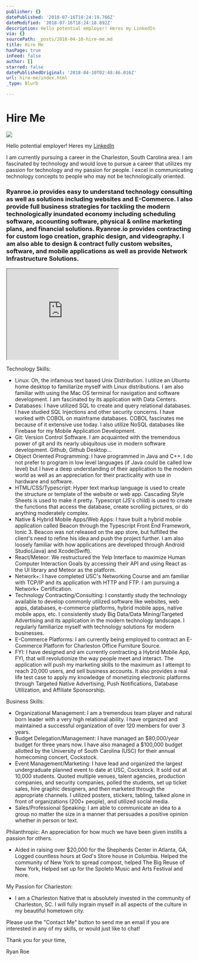 ```yaml
---
publisher: {}
datePublished: '2018-07-16T18:24:19.766Z'
dateModified: '2018-07-16T18:24:18.892Z'
description: Hello potential employer! Heres my LinkedIn
via: {}
sourcePath: _posts/2018-04-10-hire-me.md
title: Hire Me
hasPage: true
inFeed: false
author: []
starred: false
datePublishedOriginal: '2018-04-10T02:48:46.016Z'
url: hire-me/index.html
_type: Blurb

---
```

# Hire Me
![](https://the-grid-user-content.s3-us-west-2.amazonaws.com/fd4eb42d-743e-422f-a089-2c23e99a60c8.png)

Hello potential employer! Heres my [LinkedIn][0]

I am currently pursuing a career in the Charleston, South Carolina area. I am fascinated by technology and would love to pursue a career that utilizes my passion for technology and my passion for people. I excel in communicating technology concepts to people who may not be technologically oriented.

### Ryanroe.io provides easy to understand technology consulting as well as solutions including websites and E-Commerce. I also provide full business strategies for tackling the modern technologically inundated economy including scheduling software, accounting software, physical & online marketing plans, and financial solutions. Ryanroe.io provides contracting for custom logo creation, graphic design, and videography. I am also able to design & contract fully custom websites, software, and mobile applications as well as provide Network Infrastructure Solutions.

<iframe src="https://the-grid.github.io/ed-userhtml/?g=eJyzSVTIKEpNs1XKTczMKcm3KqpMzCvKTzU1tXRIBwnpJefnKtkFp-alKOSmKiTmKaSCRW30E-0AZ4kUBw" height="244" style=""></iframe>

Technology Skills:

* Linux: Oh, the infamous text based Unix Distribution. I utilize an Ubuntu home desktop to familiarize myself with Linux distributions. I am also familiar with using the Mac OS terminal for navigation and software development. I am fascinated by its application with Data Centers.
* Databases: I have utilized SQL to create and query relational databases. I have studied SQL Injections and other security concerns. I have worked with COBOL on mainframe databases. COBOL fascinates me because of it extensive use today. I also utilize NoSQL databases like Firebase for my Mobile Application Development.
* Git: Version Control Software. I am acquainted with the tremendous power of git and its nearly ubiquitous use in modern software development. Github, Github Desktop...
* Object Oriented Programming: I have programmed in Java and C++. I do not prefer to program in low level languages (if Java could be called low level) but I have a deep understanding of their application to the modern world as well as an appreciation for their practicality with use in hardware and software.
* HTML/CSS/Typescript: Hyper text markup language is used to create the structure or template of the website or web app. Cascading Style Sheets is used to make it pretty. Typescript (JS's child) is used to create the functions that access the database, create scrolling pictures, or do anything moderately complex.
* Native & Hybrid Mobile Apps/Web Apps: I have built a hybrid mobile application called Beacon through the Typescript Front End Framework, Ionic 3\. Beacon was not released on the app store, but fulfilled the client's need to refine his idea and push the project further. I am also loosely familiar with how applications are developed through Android Studio(Java) and Xcode(Swift).
* React/Meteor: We restructured the Yelp Interface to maximize Human Computer Interaction Goals by accessing their API and using React as the UI library and Meteor as the platform.
* Network+: I have completed USC's Networking Course and am familiar with TCP/IP and its application with HTTP and FTP. I am pursuing a Network+ Certification.
* Technology Contracting/Consulting: I constantly study the technology available to develop commonly utilized software like websites, web apps, databases, e-commerce platforms, hybrid mobile apps, native mobile apps, etc. I consistently study Big Data/Data Mining/Targeted Advertising and its application in the modern technology landscape. I regularly familiarize myself with technology solutions for modern businesses.
* E-Commerce Platforms: I am currently being employed to contract an E-Commerce Platform for Charleston Office Furniture Source.
* FYI: I have designed and am currently contracting a Hybrid Mobile App, FYI, that will revolutionize the way people meet and interact. The application will push my marketing skills to the maximum as I attempt to reach 20,000 users, and sell business accounts. It also provides a real life test case to apply my knowledge of monetizing electronic platforms through Targeted Native Advertising, Push Notifications, Database Utilization, and Affiliate Sponsorship.

Business Skills:

* Organizational Management: I am a tremendous team player and natural born leader with a very high relational ability. I have organized and maintained a successful organization of over 120 members for over 3 years.
* Budget Delegation/Management: I have managed an $80,000/year budget for three years now. I have also managed a $100,000 budget allotted by the University of South Carolina (USC) for their annual homecoming concert, Cockstock.
* Event Management/Marketing: I have lead and organized the largest undergraduate planned event to date at USC, Cockstock. It sold out at 10,000 students. Quoted multiple venues, talent agencies, production companies, and security companies, polled the students, set up ticket sales, hire graphic designers, and then marketed through the appropriate channels. I utilized posters, stickers, tabling, talked alone in front of organizations (200+ people), and utilized social media.
* Sales/Professional Speaking: I am able to communicate an idea to a group no matter the size in a manner that persuades a positive opinion whether in person or text.

Philanthropic: An appreciation for how much we have been given instills a passion for others.

* Aided in raising over $20,000 for the Shepherds Center in Atlanta, GA, Logged countless hours at God's Store house in Columbia. Helped the community of New York to spread compost, helped The Big Reuse of New York, Helped set up for the Spoleto Music and Arts Festival and more.

My Passion for Charleston:

* I am a Charleston Native that is absolutely invested in the community of Charleston, SC. I will fully ingrain myself in all aspects of the culture in my beautiful hometown city.

Please use the "Contact Me" button to send me an email if you are interested in any of my skills, or would just like to chat!

Thank you for your time,

Ryan Roe

[0]: https://www.linkedin.com/in/ryan-roe-439ab689/ "LinkedIn"